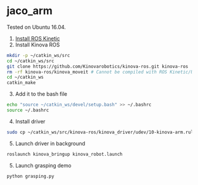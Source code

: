 # jaco_arm

Tested on Ubuntu 16.04.

1. [Install ROS Kinetic](http://wiki.ros.org/kinetic/Installation/Ubuntu)
2. Install Kinova ROS

```bash
mkdir -p ~/catkin_ws/src
cd ~/catkin_ws/src
git clone https://github.com/Kinovarobotics/kinova-ros.git kinova-ros
rm -rf kinova-ros/kinova_moveit # Cannot be compiled with ROS Kinetic/Ubuntu 16.04
cd ~/catkin_ws
catkin_make
```

3. Add it to the bash file

```bash
echo "source ~/catkin_ws/devel/setup.bash" >> ~/.bashrc
source ~/.bashrc
```

4. Install driver

```bash
sudo cp ~/catkin_ws/src/kinova-ros/kinova_driver/udev/10-kinova-arm.rules /etc/udev/rules.d/
```

5. Launch driver in background

```bash
roslaunch kinova_bringup kinova_robot.launch 
```

5. Launch grasping demo

```bash
python grasping.py
```
